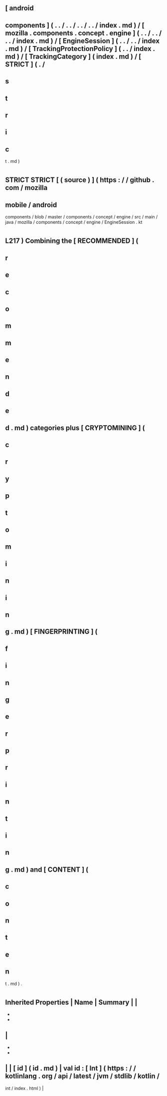 [
android
-
components
]
(
.
.
/
.
.
/
.
.
/
.
.
/
index
.
md
)
/
[
mozilla
.
components
.
concept
.
engine
]
(
.
.
/
.
.
/
.
.
/
index
.
md
)
/
[
EngineSession
]
(
.
.
/
.
.
/
index
.
md
)
/
[
TrackingProtectionPolicy
]
(
.
.
/
index
.
md
)
/
[
TrackingCategory
]
(
index
.
md
)
/
[
STRICT
]
(
.
/
-
s
-
t
-
r
-
i
-
c
-
t
.
md
)
#
STRICT
STRICT
[
(
source
)
]
(
https
:
/
/
github
.
com
/
mozilla
-
mobile
/
android
-
components
/
blob
/
master
/
components
/
concept
/
engine
/
src
/
main
/
java
/
mozilla
/
components
/
concept
/
engine
/
EngineSession
.
kt
#
L217
)
Combining
the
[
RECOMMENDED
]
(
-
r
-
e
-
c
-
o
-
m
-
m
-
e
-
n
-
d
-
e
-
d
.
md
)
categories
plus
[
CRYPTOMINING
]
(
-
c
-
r
-
y
-
p
-
t
-
o
-
m
-
i
-
n
-
i
-
n
-
g
.
md
)
[
FINGERPRINTING
]
(
-
f
-
i
-
n
-
g
-
e
-
r
-
p
-
r
-
i
-
n
-
t
-
i
-
n
-
g
.
md
)
and
[
CONTENT
]
(
-
c
-
o
-
n
-
t
-
e
-
n
-
t
.
md
)
.
#
#
#
Inherited
Properties
|
Name
|
Summary
|
|
-
-
-
|
-
-
-
|
|
[
id
]
(
id
.
md
)
|
val
id
:
[
Int
]
(
https
:
/
/
kotlinlang
.
org
/
api
/
latest
/
jvm
/
stdlib
/
kotlin
/
-
int
/
index
.
html
)
|
